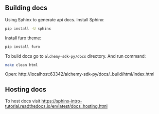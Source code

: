 ## Building docs
Using Sphinx to generate api docs.
Install Sphinx:
```bash
pip install -U sphinx
```
Install furo theme:
```bash
pip install furo
```
To build docs go to `alchemy-sdk-py/docs` directory. And run command:
```bash
make clean html
```
Open: http://localhost:63342/alchemy-sdk-py/docs/_build/html/index.html

## Hosting docs
To host docs visit https://sphinx-intro-tutorial.readthedocs.io/en/latest/docs_hosting.html